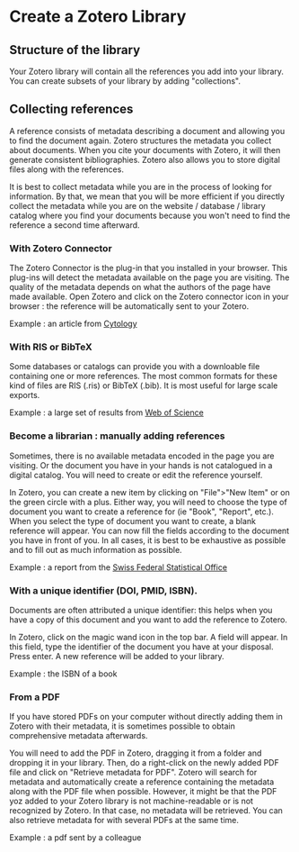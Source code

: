 # Create a Zotero Library

## Structure of the library
Your Zotero library will contain all the references you add into your library. You can create subsets of your library by adding "collections".

## Collecting references
A reference consists of metadata describing a document and allowing you to find the document again. Zotero structures the metadata you collect about documents. When you cite your documents with Zotero, it will then generate consistent bibliographies. Zotero also allows you to store digital files along with the references.

It is best to collect metadata while you are in the process of looking for information. By that, we mean that you will be more efficient if you directly collect the metadata while you are on the website / database / library catalog where you find your documents because you won't need to find the reference a second time afterward.

### With Zotero Connector
The Zotero Connector is the plug-in that you installed in your browser. This plug-ins will detect the metadata available on the page you are visiting. The quality of the metadata depends on what the authors of the page have made available. 
Open Zotero and click on the Zotero connector icon in your browser : the reference will be automatically sent to your Zotero.

Example : an article from [Cytology](http://rdcu.be/Eqy7/)

### With RIS or BibTeX 
Some databases or catalogs can provide you with a downloable file containing one or more references. The most common formats for these kind of files are RIS (.ris) or BibTeX (.bib). It is most useful for large scale exports. 

Example : a large set of results from [Web of Science](http://apps.webofknowledge.com)

### Become a librarian : manually adding references
Sometimes, there is no available metadata encoded in the page you are visiting. Or the document you have in your hands is not catalogued in a digital catalog. You will need to create or edit the reference yourself. 

In Zotero, you can create a new item by clicking on "File">"New Item" or on the green circle with a plus. Either way, you will need to choose the type of document you want to create a reference for (ie "Book", "Report", etc.). When you select the type of document you want to create, a blank reference will appear. You can now fill the fields according to the document you have in front of you. In all cases, it is best to be exhaustive as possible and to fill out as much information as possible. 

Example : a report from the [Swiss Federal Statistical Office](https://www.bfs.admin.ch/bfs/en/home/statistics/catalogues-databases/publications.assetdetail.3862240.html)

### With a unique identifier (DOI, PMID, ISBN). 
Documents are often attributed a unique identifier: this helps when you have a copy of this document and you want to add the reference to Zotero. 

In Zotero, click on the magic wand icon in the top bar. A field will appear. In this field, type the identifier of the document you have at your disposal. Press enter. A new reference will be added to your library.

Example : the ISBN of a book

### From a PDF
If you have stored PDFs on your computer without directly adding them in Zotero with their metadata, it is sometimes possible to obtain comprehensive metadata afterwards. 

You will need to add the PDF in Zotero, dragging it from a folder and dropping it in your library. Then, do a right-click on the newly added PDF file and click on "Retrieve metadata for PDF". Zotero will search for metadata and automatically create a reference containing the metadata along with the PDF file when possible. However, it might be that the PDF yoz added to your Zotero library is not machine-readable or is not recognized by Zotero. In that case, no metadata will be retrieved. You can also retrieve metadata for with several PDFs at the same time.

Example : a pdf sent by a colleague


